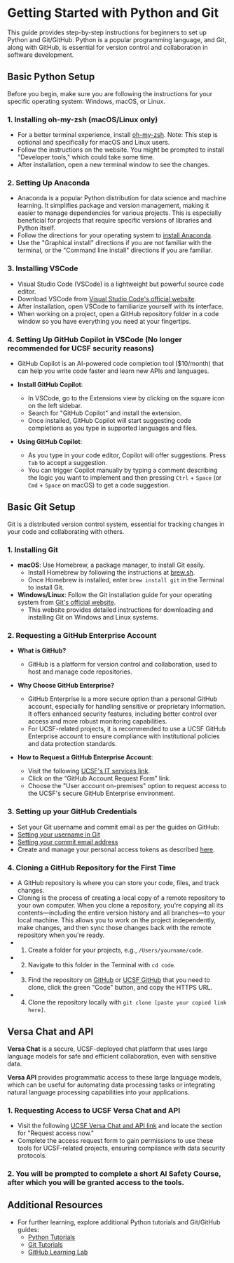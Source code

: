 
# Getting Started with Python and Git

This guide provides step-by-step instructions for beginners to set up Python and Git/GitHub. Python is a popular programming language, and Git, along with GitHub, is essential for version control and collaboration in software development.

## Basic Python Setup

Before you begin, make sure you are following the instructions for your specific operating system: Windows, macOS, or Linux.

### 1. Installing oh-my-zsh (macOS/Linux only)
- For a better terminal experience, install [oh-my-zsh](https://ohmyz.sh/#install). Note: This step is optional and specifically for macOS and Linux users.
- Follow the instructions on the website. You might be prompted to install "Developer tools," which could take some time.
- After installation, open a new terminal window to see the changes.

### 2. Setting Up Anaconda
- Anaconda is a popular Python distribution for data science and machine learning. It simplifies package and version management, making it easier to manage dependencies for various projects. This is especially beneficial for projects that require specific versions of libraries and Python itself.
- Follow the directions for your operating system to [install Anaconda](https://docs.anaconda.com/anaconda/install/).
- Use the "Graphical install" directions if you are not familiar with the terminal, or the "Command line install" directions if you are familiar.

### 3. Installing VSCode
- Visual Studio Code (VSCode) is a lightweight but powerful source code editor.
- Download VSCode from [Visual Studio Code's official website](https://code.visualstudio.com/download).
- After installation, open VSCode to familiarize yourself with its interface.
- When working on a project, open a GitHub repository folder in a code window so you have everything you need at your fingertips.

### 4. Setting Up GitHub Copilot in VSCode (**No longer recommended for UCSF security reasons**)

- GitHub Copilot is an AI-powered code completion tool ($10/month) that can help you write code faster and learn new APIs and languages.

- **Install GitHub Copilot**:
  - In VSCode, go to the Extensions view by clicking on the square icon on the left sidebar.
  - Search for "GitHub Copilot" and install the extension.
  - Once installed, GitHub Copilot will start suggesting code completions as you type in supported languages and files.

- **Using GitHub Copilot**:
  - As you type in your code editor, Copilot will offer suggestions. Press `Tab` to accept a suggestion.
  - You can trigger Copilot manually by typing a comment describing the logic you want to implement and then pressing `Ctrl` + `Space` (or `Cmd` + `Space` on macOS) to get a code suggestion.

## Basic Git Setup

Git is a distributed version control system, essential for tracking changes in your code and collaborating with others.

### 1. Installing Git
- **macOS**: Use Homebrew, a package manager, to install Git easily.
  - Install Homebrew by following the instructions at [brew.sh](https://brew.sh/).
  - Once Homebrew is installed, enter `brew install git` in the Terminal to install Git.
- **Windows/Linux**: Follow the Git installation guide for your operating system from [Git's official website](https://git-scm.com/downloads).
  - This website provides detailed instructions for downloading and installing Git on Windows and Linux systems.

### 2. Requesting a GitHub Enterprise Account
- **What is GitHub?**
  - GitHub is a platform for version control and collaboration, used to host and manage code repositories.
- **Why Choose GitHub Enterprise?**
  - GitHub Enterprise is a more secure option than a personal GitHub account, especially for handling sensitive or proprietary information. It offers enhanced security features, including better control over access and more robust monitoring capabilities.
  - For UCSF-related projects, it is recommended to use a UCSF GitHub Enterprise account to ensure compliance with institutional policies and data protection standards.

- **How to Request a GitHub Enterprise Account**:
  - Visit the following [UCSF's IT services link](https://it.ucsf.edu/service/github-enterprise-cloud?check_logged_in=1).
  - Click on the “GitHub Account Request Form” link.
  - Choose the "User account on-premises" option to request access to the UCSF's secure GitHub Enterprise environment.

### 3. Setting up your GitHub Credentials
  - Set your Git username and commit email as per the guides on GitHub:
  - [Setting your username in Git](https://docs.github.com/en/get-started/getting-started-with-git/setting-your-username-in-git)
  - [Setting your commit email address](https://docs.github.com/en/account-and-profile/setting-up-and-managing-your-personal-account-on-github/managing-email-preferences/setting-your-commit-email-address)
- Create and manage your personal access tokens as described [here](https://docs.github.com/en/authentication/keeping-your-account-and-data-secure/managing-your-personal-access-tokens).

### 4. Cloning a GitHub Repository for the First Time
  - A GitHub repository is where you can store your code, files, and track changes.
  - Cloning is the process of creating a local copy of a remote repository to your own computer. When you clone a repository, you're copying all its contents—including the entire version history and all branches—to your local machine. This allows you to work on the project independently, make changes, and then sync those changes back with the remote repository when you're ready.
  - 1. Create a folder for your projects, e.g., `/Users/yourname/code`.
  - 2. Navigate to this folder in the Terminal with `cd code`.
  - 3. Find the repository on [GitHub](https://github.com/) or [UCSF GitHub](https://git.ucsf.edu/) that you need to clone, click the green "Code" button, and copy the HTTPS URL.
  - 4. Clone the repository locally with `git clone [paste your copied link here]`.

## Versa Chat and API

**Versa Chat** is a secure, UCSF-deployed chat platform that uses large language models for safe and efficient collaboration, even with sensitive data.

**Versa API** provides programmatic access to these large language models, which can be useful for automating data processing tasks or integrating natural language processing capabilities into your applications.

### 1. Requesting Access to UCSF Versa Chat and API
  - Visit the following [UCSF Versa Chat and API link](https://ai.ucsf.edu/platforms-tools-and-resources/versa-chat-and-api) and locate the section for "Request access now."
  - Complete the access request form to gain permissions to use these tools for UCSF-related projects, ensuring compliance with data security protocols.

### 2. You will be prompted to complete a short AI Safety Course, after which you will be granted access to the tools.

## Additional Resources
- For further learning, explore additional Python tutorials and Git/GitHub guides:
  - [Python Tutorials](https://docs.python.org/3/tutorial/)
  - [Git Tutorials](https://git-scm.com/doc)
  - [GitHub Learning Lab](https://lab.github.com/)
